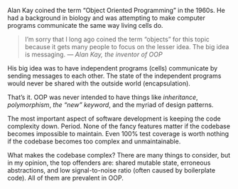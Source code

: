 Alan Kay coined the term “Object Oriented Programming” in the 1960s. He had a background in biology and was attempting to make computer programs communicate the same way living cells do.

> I’m sorry that I long ago coined the term “objects” for this topic because it gets many people to focus on the lesser idea. The big idea is messaging. — _Alan Kay, the inventor of OOP_

His big idea was to have independent programs (cells) communicate by sending messages to each other. The state of the independent programs would never be shared with the outside world (encapsulation).

That’s it. OOP was never intended to have things like _inheritance_, _polymorphism_, _the “new” keyword_, and the myriad of design patterns.

The most important aspect of software development is keeping the code complexity down. Period. None of the fancy features matter if the codebase becomes impossible to maintain. Even 100% test coverage is worth nothing if the codebase becomes too complex and unmaintainable.

What makes the codebase complex? There are many things to consider, but in my opinion, the top offenders are: shared mutable state, erroneous abstractions, and low signal-to-noise ratio (often caused by boilerplate code). All of them are prevalent in OOP.